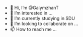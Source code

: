 - 👋 Hi, I’m @GalymzhanT
- 👀 I’m interested in ...
- 🌱 I’m currently studying in SDU
- 💞️ I’m looking to collaborate on ...
- 📫 How to reach me ...

<!---
GalymzhanT/GalymzhanT is a ✨ special ✨ repository because its `README.md` (this file) appears on your GitHub profile.
You can click the Preview link to take a look at your changes.
--->
